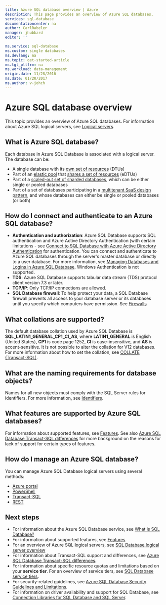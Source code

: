 ```yaml
---
title: Azure SQL database overview | Azure
description: This page provides an overview of Azure SQL databases.
services: sql-database
documentationcenter: na
author: CarlRabeler
manager: jhubbard
editor: ''

ms.service: sql-database
ms.custom: single databases
ms.devlang: na
ms.topic: get-started-article
ms.tgt_pltfrm: na
ms.workload: data-management
origin.date: 11/28/2016
ms.date: 01/20/2017
ms.author: v-johch
---
```


# Azure SQL database overview
This topic provides an overview of Azure SQL databases. For information about Azure SQL logical servers, see [Logical servers](./sql-database-server-overview.md).

## What is Azure SQL database?
Each database in Azure SQL Database is associated with a logical server. The database can be:

- A single database with its [own set of resources](./sql-database-what-is-a-dtu.md#what-are-database-transaction-units-dtus) (DTUs)
- Part of an [elastic pool](./sql-database-elastic-pool.md) that [shares a set of resources](./sql-database-what-is-a-dtu.md#what-are-elastic-database-transaction-units-edtus) (eDTUs)
- Part of a [scaled-out set of sharded databases](./sql-database-elastic-scale-introduction.md#horizontal-and-vertical-scaling), which can be either single or pooled databases
- Part of a set of databases participating in a [multitenant SaaS design pattern](./sql-database-design-patterns-multi-tenancy-saas-applications.md), and whose databases can either be single or pooled databases (or both) 

## How do I connect and authenticate to an Azure SQL database?

- **Authentication and authorization**: Azure SQL Database supports SQL authentication and Azure Active Directory Authentication (with certain limitations - see [Connect to SQL Database with Azure Active Directory Authentication](./sql-database-aad-authentication.md) for authentication. You can connect and authenticate to Azure SQL databases through the server's master database or directly to a user database. 
For more information, see [Managing Databases and Logins in Azure SQL Database](./sql-database-manage-logins.md). Windows Authentication is not supported. 
- **TDS**: Azure SQL Database supports tabular data stream (TDS) protocol client version 7.3 or later.
- **TCP/IP**: Only TCP/IP connections are allowed.
- **SQL Database firewall**: To help protect your data, a SQL Database firewall prevents all access to your database server or its databases until you specify which computers have permission. See [Firewalls](./sql-database-firewall-configure.md)

## What collations are supported?
The default database collation used by Azure SQL Database is **SQL_LATIN1_GENERAL_CP1_CI_AS**, where **LATIN1_GENERAL** is English (United States), **CP1** is code page 1252, **CI** is case-insensitive, and **AS** is accent-sensitive. It is not possible to alter the collation for V12 databases. For more information about how to set the collation, see [COLLATE (Transact-SQL)](https://msdn.microsoft.com/zh-cn/library/ms184391.aspx).

## What are the naming requirements for database objects?

Names for all new objects must comply with the SQL Server rules for identifiers. For more information, see [Identifiers](https://msdn.microsoft.com/zh-cn/library/ms175874.aspx).

## What features are supported by Azure SQL databases?

For information about supported features, see [Features](./sql-database-features.md). See also [Azure SQL Database Transact-SQL differences](./sql-database-transact-sql-information.md) for more background on the reasons for lack of support for certain types of features.

## How do I manage an Azure SQL database?

You can manage Azure SQL Database logical servers using several methods:
- [Azure portal](./sql-database-manage-portal.md)
- [PowerShell](./sql-database-manage-powershell.md)
- [Transact-SQL](./sql-database-manage-azure-ssms.md)
- [REST](https://docs.microsoft.com/rest/api/sql/)

## Next steps

- For information about the Azure SQL Database service, see [What is SQL Database?](./sql-database-technical-overview.md)
- For information about supported features, see [Features](./sql-database-features.md)
- For an overview of Azure SQL logical servers, see [SQL Database logical server overview](./sql-database-server-overview.md)
- For information about Transact-SQL support and differences, see [Azure SQL Database Transact-SQL differences](./sql-database-transact-sql-information.md).
- For information about specific resource quotas and limitations based on your **service tier**. For an overview of service tiers, see [SQL Database service tiers](./sql-database-service-tiers.md).
- For security-related guidelines, see [Azure SQL Database Security Guidelines and Limitations](./sql-database-security-guidelines.md).
- For information on driver availability and support for SQL Database, see [Connection Libraries for SQL Database and SQL Server](./sql-database-libraries.md).
